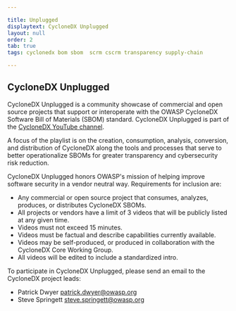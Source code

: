 ```yaml
---

title: Unplugged
displaytext: CycloneDX Unplugged
layout: null
order: 2
tab: true
tags: cyclonedx bom sbom  scrm cscrm transparency supply-chain

---
```


## CycloneDX Unplugged

CycloneDX Unplugged is a community showcase of commercial and open source projects that support or interoperate with 
the OWASP CycloneDX Software Bill of Materials (SBOM) standard. CycloneDX Unplugged is part of the 
[CycloneDX YouTube channel](https://www.youtube.com/channel/UCcUKDc0izYoyQKdzAsraoUQ).

A focus of the playlist is on the creation, consumption, analysis, conversion, and distribution of CycloneDX along the 
tools and processes that serve to better operationalize SBOMs for greater transparency and cybersecurity risk reduction.

CycloneDX Unplugged honors OWASP's mission of helping improve software security in a vendor neutral way. Requirements
for inclusion are:

* Any commercial or open source project that consumes, analyzes, produces, or distributes CycloneDX SBOMs.
* All projects or vendors have a limit of 3 videos that will be publicly listed at any given time.
* Videos must not exceed 15 minutes.
* Videos must be factual and describe capabilities currently available.
* Videos may be self-produced, or produced in collaboration with the CycloneDX Core Working Group.
* All videos will be edited to include a standardized intro.

To participate in CycloneDX Unplugged, please send an email to the CycloneDX project leads:
* Patrick Dwyer <patrick.dwyer@owasp.org>
* Steve Springett <steve.springett@owasp.org>
